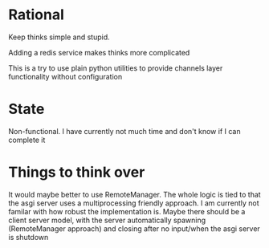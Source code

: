 # Rational

Keep thinks simple and stupid.

Adding a redis service makes thinks more complicated

This is a try to use plain python utilities to provide channels layer functionality without configuration

# State

Non-functional.
I have currently not much time and don't know if I can complete it

# Things to think over

It would maybe better to use RemoteManager.
The whole logic is tied to that the asgi server uses a multiprocessing friendly approach.
I am currently not familar with how robust the implementation is.
Maybe there should be a client server model, with the server automatically spawning (RemoteManager approach) and closing after no input/when the asgi server is shutdown
